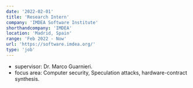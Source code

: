 ```yaml
---
date: '2022-02-01'
title: 'Research Intern'
company: 'IMDEA Software Institute'
shorthandcompany: 'IMDEA'
location: 'Madrid, Spain'
range: 'Feb 2022 - Now'
url: 'https://software.imdea.org/'
type: 'job'
---
```


- supervisor: Dr. Marco Guarnieri.
- focus area: Computer security, Speculation attacks, hardware-contract synthesis.
